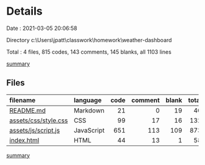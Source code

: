 # Details

Date : 2021-03-05 20:06:58

Directory c:\Users\jpatt\classwork\homework\weather-dashboard

Total : 4 files,  815 codes, 143 comments, 145 blanks, all 1103 lines

[summary](results.md)

## Files
| filename | language | code | comment | blank | total |
| :--- | :--- | ---: | ---: | ---: | ---: |
| [README.md](/README.md) | Markdown | 21 | 0 | 19 | 40 |
| [assets/css/style.css](/assets/css/style.css) | CSS | 99 | 17 | 16 | 132 |
| [assets/js/script.js](/assets/js/script.js) | JavaScript | 651 | 113 | 109 | 873 |
| [index.html](/index.html) | HTML | 44 | 13 | 1 | 58 |

[summary](results.md)